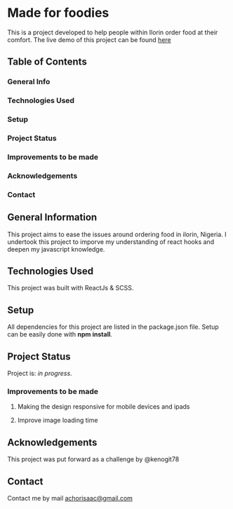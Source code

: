 # Made for foodies

This is a project developed to help people within Ilorin order food at their comfort. The live demo of this project can be found [here](https://lilies-place.netlify.app/)

## Table of Contents

### General Info

### Technologies Used

### Setup

### Project Status

### Improvements to be made

### Acknowledgements

### Contact

## General Information

This project aims to ease the issues around ordering food in ilorin, Nigeria. I undertook this project to imporve my understanding of react hooks and deepen my javascript knowledge.

## Technologies Used

This project was built with ReactJs & SCSS.

## Setup

All dependencies for this project are listed in the package.json file. Setup can be easily done with **npm install**.

## Project Status

Project is: _in progress_.

### Improvements to be made

1. Making the design responsive for mobile devices and ipads

2. Improve image loading time

## Acknowledgements

This project was put forward as a challenge by @kenogit78

## Contact

Contact me by mail achorisaac@gmail.com
